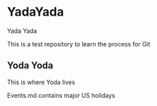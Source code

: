 # YadaYada
Yada Yada

This is a test repository to learn the process for Git

## Yoda Yoda

This is where Yoda lives

Events.md contains major US holidays
